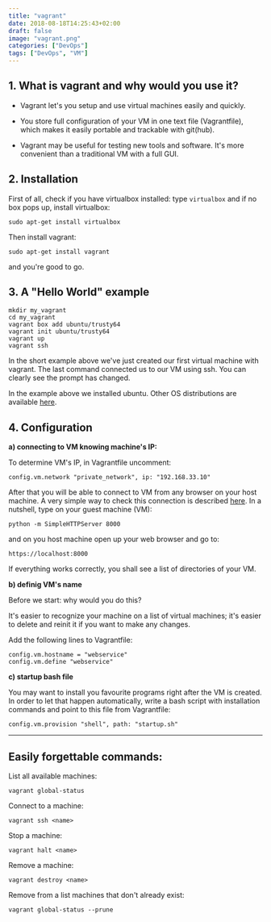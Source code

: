 ```yaml
---
title: "vagrant"
date: 2018-08-18T14:25:43+02:00
draft: false
image: "vagrant.png"
categories: ["DevOps"]
tags: ["DevOps", "VM"]
---
```


## 1. What is vagrant and why would you use it?

* Vagrant let's you setup and use virtual machines easily and quickly. 

* You store full configuration of your VM in one text file (Vagrantfile), which makes it easily portable and trackable with git(hub).

* Vagrant may be useful for testing new tools and software. It's more convenient than a traditional VM with a full GUI. 

## 2. Installation

First of all, check if you have virtualbox installed: type `virtualbox` and if no box pops up, install virtualbox: 

```
sudo apt-get install virtualbox
```
 
Then install vagrant:
```
sudo apt-get install vagrant
```

and you're good to go.

## 3. A "Hello World" example

```
mkdir my_vagrant
cd my_vagrant
vagrant box add ubuntu/trusty64
vagrant init ubuntu/trusty64
vagrant up
vagrant ssh
```

In the short example above we've just created our first virtual machine with vagrant. The last command connected us to our VM using ssh. You can clearly see the prompt has changed.

In the example above we installed ubuntu. Other OS distributions are available [here](https://app.vagrantup.com/boxes/search).

## 4. Configuration

**a) connecting to VM knowing machine's IP:**

To determine VM's IP, in Vagrantfile uncomment:

```
config.vm.network "private_network", ip: "192.168.33.10"
```

After that you will be able to connect to VM from any browser on your host machine.
A very simple way to check this connection is described [here](https://docs.python.org/2/library/simplehttpserver.html). In a nutshell, type on your guest machine (VM):

```
python -m SimpleHTTPServer 8000
```

and on you host machine open up your web browser and go to:

```
https://localhost:8000
```

If everything works correctly, you shall see a list of directories of your VM.

**b) definig VM's name**

Before we start: why would you do this?

It's easier to recognize your machine on a list of virtual machines; it's easier to delete and reinit it if you want to make any changes.

Add the following lines to Vagrantfile:
```
config.vm.hostname = "webservice"
config.vm.define "webservice"
```

**c) startup bash file**

You may want to install you favourite programs right after the VM is created. In order to let that happen automatically, write a bash script with installation commands and point to this file from Vagrantfile:

```
config.vm.provision "shell", path: "startup.sh"
```

****

## Easily forgettable commands:

List all available machines:
```
vagrant global-status
```

Connect to a machine:

```
vagrant ssh <name>
```

Stop a machine:

```
vagrant halt <name>
```

Remove a machine:
```
vagrant destroy <name>
```

Remove from a list machines that don't already exist:
```
vagrant global-status --prune
```

